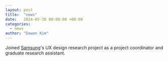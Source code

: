 ```yaml
---
layout: post
title:  "news"
date:   2024-05-30 00:00:00 +00:00
categories:
  - news
author: "Dawon Kim"
---
```

Joined [Samsung](https://www.samsung.com/)'s UX design research project as a project coordinator and graduate research assistant.
